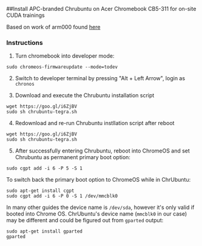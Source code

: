 ##Install APC-branded Chrubuntu on Acer Chromebook CB5-311 for on-site CUDA trainings

Based on work of arm000 found [here](http://www.reddit.com/r/chrubuntu/comments/2hhb31/chrubuntu_on_acer_chromebook_13/)

### Instructions

1. Turn chromebook into developer mode:

```
sudo chromeos-firmwareupdate --mode=todev
```

2. Switch to developer terminal by pressing "Alt + Left Arrow", login as `chronos`

3. Download and execute the Chrubuntu installation script

```
wget https://goo.gl/i6ZjBV
sudo sh chrubuntu-tegra.sh
```

4. Redownload and re-run Chrubuntu instllation script after reboot

```
wget https://goo.gl/i6ZjBV
sudo sh chrubuntu-tegra.sh
```

5. After successfully entering Chrubuntu, reboot into ChromeOS and set Chrubuntu as permanent primary boot option:

```
sudo cgpt add -i 6 -P 5 -S 1
```

To switch back the primary boot option to ChromeOS while in ChrUbuntu:

```
sudo apt-get install cgpt
sudo cgpt add -i 6 -P 0 -S 1 /dev/mmcblk0
```

In many other guides the device name is `/dev/sda`, however it's only valid if booted into Chrome OS. ChrUbuntu's device name (`mmcblk0` in our case) may be different and could be figured out from `gparted` output:

```
sudo apt-get install gparted
gparted
```

